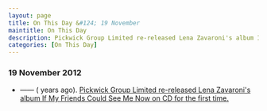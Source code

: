 ```yaml
---
layout: page
title: On This Day &#124; 19 November
maintitle: On This Day
description: Pickwick Group Limited re-released Lena Zavaroni's album If My Friends Could See Me Now.
categories: [On This Day]
---
```


### 19 November 2012
* —— (<span id="age1"></span> years ago). [Pickwick Group Limited re-released Lena Zavaroni's album If My Friends Could See Me Now on CD for the first time.](/discography/albums/02-if-my-friends-could-see-me-now#uk-1)

<!-- Script for calculating number of years ago -->
<script>
var dob = '20121119';
var year = Number(dob.substr(0, 4));
var month = Number(dob.substr(4, 2)) - 1;
var day = Number(dob.substr(6, 2));
var today = new Date();
var age1 = today.getFullYear() - year;
if (today.getMonth() < month || (today.getMonth() == month && today.getDate() < day)) {
age1--;
}
document.getElementById("age1").innerHTML=age1;
</script>

